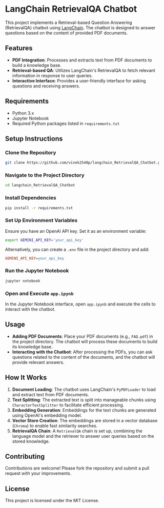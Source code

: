 # LangChain RetrievalQA Chatbot

This project implements a Retrieval-based Question Answering (RetrievalQA) chatbot using [LangChain](https://github.com/langchain-ai/langchain). The chatbot is designed to answer questions based on the content of provided PDF documents.

## Features

- **PDF Integration**: Processes and extracts text from PDF documents to build a knowledge base.
- **Retrieval-based QA**: Utilizes LangChain's RetrievalQA to fetch relevant information in response to user queries.
- **Interactive Interface**: Provides a user-friendly interface for asking questions and receiving answers.

## Requirements

- Python 3.x
- Jupyter Notebook
- Required Python packages listed in `requirements.txt`

## Setup Instructions

### Clone the Repository

```bash
git clone https://github.com/vivek2540p/langchain_RetrievalQA_Chatbot.git
```

### Navigate to the Project Directory

```bash
cd langchain_RetrievalQA_Chatbot
```

### Install Dependencies

```bash
pip install -r requirements.txt
```

### Set Up Environment Variables

Ensure you have an OpenAI API key. Set it as an environment variable:

```bash
export GEMINI_API_KEY='your_api_key'
```

Alternatively, you can create a `.env` file in the project directory and add:

```ini
GEMINI_API_KEY=your_api_key
```

### Run the Jupyter Notebook

```bash
jupyter notebook
```

### Open and Execute `app.ipynb`

In the Jupyter Notebook interface, open `app.ipynb` and execute the cells to interact with the chatbot.

## Usage

- **Adding PDF Documents**: Place your PDF documents (e.g., `FAQ.pdf`) in the project directory. The chatbot will process these documents to build its knowledge base.
- **Interacting with the Chatbot**: After processing the PDFs, you can ask questions related to the content of the documents, and the chatbot will provide relevant answers.

## How It Works

1. **Document Loading**: The chatbot uses LangChain's `PyPDFLoader` to load and extract text from PDF documents.
2. **Text Splitting**: The extracted text is split into manageable chunks using `CharacterTextSplitter` to facilitate efficient processing.
3. **Embedding Generation**: Embeddings for the text chunks are generated using OpenAI's embedding model.
4. **Vector Store Creation**: The embeddings are stored in a vector database (`Chroma`) to enable fast similarity searches.
5. **RetrievalQA Chain**: A `RetrievalQA` chain is set up, combining the language model and the retriever to answer user queries based on the stored knowledge.

## Contributing

Contributions are welcome! Please fork the repository and submit a pull request with your improvements.

## License

This project is licensed under the MIT License.

